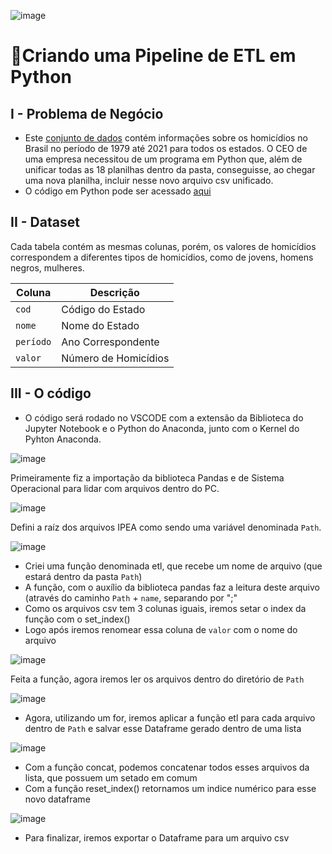 ![image](https://github.com/user-attachments/assets/f320c90d-f6e2-43d7-b7a1-c68cfafb5289)

# 🛶Criando uma Pipeline de ETL em Python

## I - Problema de Negócio
- Este [conjunto de dados](https://github.com/massis93/Projetos_Analise_Dados/tree/main/Python/Pipeline/Ipea) contém informações sobre os homicídios no Brasil no período de 1979 até 2021 para todos os estados. O CEO de uma empresa necessitou de um programa em Python que, além de unificar todas as 18 planilhas dentro da pasta, conseguisse, ao chegar uma nova planilha, incluir nesse novo arquivo csv unificado.
- O código em Python pode ser acessado [aqui](https://github.com/massis93/Projetos_Analise_Dados/blob/main/Python/Pipeline/pandas_expert.py)

## II - Dataset

Cada tabela contém as mesmas colunas, porém, os valores de homicídios correspondem a diferentes tipos de homicídios, como de jovens, homens negros, mulheres.

| Coluna          | Descrição                                                  
|-|-|                            
| `cod`        | Código do Estado                                          
| `nome` | Nome do Estado            
| `período`       | Ano Correspondente
| `valor`    	  | Número de Homicídios




## III - O código

- O código será rodado no VSCODE com a extensão da Biblioteca do Jupyter Notebook e o Python do Anaconda, junto com o Kernel do Pyhton Anaconda.

![image](https://github.com/user-attachments/assets/74c5d8bc-5c7f-4a72-ade1-2f3905266a12)

Primeiramente fiz a importação da biblioteca Pandas e de Sistema Operacional para lidar com arquivos dentro do PC.

![image](https://github.com/user-attachments/assets/1838ec12-9cab-4dda-97d9-82f5056369be)

Defini a raíz dos arquivos IPEA como sendo uma variável denominada `Path`.

![image](https://github.com/user-attachments/assets/2ded5dd3-b629-4e2d-8611-24d6ae57ff35)

- Criei uma função denominada etl, que recebe um nome de arquivo (que estará dentro da pasta `Path`)
- A função, com o auxílio da biblioteca pandas faz a leitura deste arquivo (através do caminho `Path` + `name`, separando por ";"
- Como os arquivos csv tem 3 colunas iguais, iremos setar o index da função com o set_index()
- Logo após iremos renomear essa coluna de `valor` com o nome do arquivo

![image](https://github.com/user-attachments/assets/41fed806-3a24-42d4-b9ba-2622c0f6ddcc)

Feita a função, agora iremos ler os arquivos dentro do diretório de `Path`

![image](https://github.com/user-attachments/assets/839425fe-9ced-43f5-bdb5-bcf99cbc5eb9)

- Agora, utilizando um for, iremos aplicar a função etl para cada arquivo dentro de `Path` e salvar esse Dataframe gerado dentro de uma lista

![image](https://github.com/user-attachments/assets/b97b15b5-a5ab-4962-9e95-f21e1f591c4f)

- Com a função concat, podemos concatenar todos esses arquivos da lista, que possuem um setado em comum
- Com a função reset_index() retornamos um indice numérico para esse novo dataframe

![image](https://github.com/user-attachments/assets/7a864f7b-f72f-47fd-9335-af8d58d0a5d1)

- Para finalizar, iremos exportar o Dataframe para um arquivo csv







